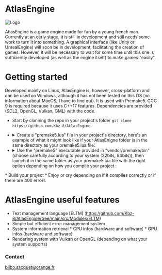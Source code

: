 # AtlasEngine

![Logo](https://github.com/Kbz-8/AtlasEngine/blob/30a865d55a1d5b173c88ff1e9d123dffbe5313b8/src/assets/logo.png)

AtlasEngine is a game engine made for fun by a young french man.
Currently at an early stage, it is still in development and still needs some work to turn it into something.
A graphical interface (like Unity or UnrealEngine) will soon be in development, facilitating the creation of games. However, it will be necessary to wait for some time until this one is sufficiently developed (as well as the engine itself) to make games "easily".

# Getting started
Developed mainly on Linux, AtlasEngine is, however, cross-platform and can be used on Windows, although it has not been tested on this OS (no information about MacOS, I have to find out). It is used with Premake5. GCC 9 is required because it uses C++17 features. Dependencies are provided (SDL2, OpenGL, Vulkan, GML) with the code.

* Start by clonning the repo in your project's folder `git clone https://github.com.Kbz-8/AtlasEngine`.
* <details> <summary>Create a "premake5.lua" file in your project's directory, here's an example of what it might look like if your AtlasEnigne folder is in the same directory as your premake5.lua file: </summary>

        include "./AtlasEngine/vendor/premake/premake_customization/solution_items.lua"

        workspace "test"
          startproject "AtlasEngine"
          startproject "engineTester"

          configurations
          {
            "Debug",
            "Release"
          }

          solution_items ".editorconfig"

          flags "MultiProcessorCompile"
          outputdir = "%{cfg.buildcfg}-%{cfg.system}-%{cfg.architecture}"

        include "AtlasEngine"

        project "engineTester"
          kind "WindowedApp"
          language "C++"
          cppdialect "C++17"
          staticruntime "on"
          icon "%{prj.location}/AtlasEngine/src/assets/logo.png"

          targetdir ("%{prj.location}")
          objdir ("%{prj.location}/bin-int/" .. outputdir)

          files {"**.cpp", "**.hpp", "**.h", "**.c""}

          libdirs "./AtlasEngine/build/Debug-linux-"
          links "AtlasEngine"

          includedirs 
          {
            "%{prj.location}/AtlasEngine/src",
            "%{prj.location}/AtlasEngine/libs/include"
          }
        
   </details>
* <details> <summary>Use the "premake5" executable provided in "vendor/premake/bin" (choose carefully according to your system (32bits, 64bits)), then launch it in the same folder as your premake5.lua file with the right option depending on how you compile your project :</summary>
    
    Premake5 options | Consequences
    ---------------- | ------------
    vs2019 | Generate Visual Studio 2019 project files
    vs2017 | Generate Visual Studio 2017 project files
    vs2015 | Generate Visual Studio 2015 project files
    vs2013 | Generate Visual Studio 2013 project files
    vs2012 | Generate Visual Studio 2012 project files
    vs2010 | Generate Visual Studio 2010 project files
    vs2008 | Generate Visual Studio 2008 project files
    vs2005 | Generate Visual Studio 2005 project files
    gmake | Generate GNU Makefiles (This generator is deprecated by gmake2)
    gmake2 | Generate GNU Makefiles (including Cygwin and MinGW)
    xcode4 | XCode projects
    codelite | CodeLite projects
    
</details>
* Build your project
* Enjoy or cry depending on if it compiles correctly or if there are 400 errors

# AtlasEngine useful features
* Text management language [ELTM] (https://github.com/Kbz-8/AtlasEngine/tree/main/src/Modules/ELTM)
* Simple but efficient error management system 
* System information retrieval
        * CPU infos (hardware and software)
        * GPU infos (hardware and software)
* Rendering system with Vulkan or OpenGL (depending on what your system supports)

### Contact
bilbo.sacquet@orange.fr

